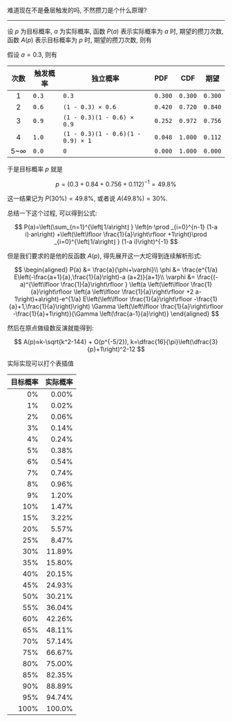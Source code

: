 难道现在不是叠层触发的吗, 不然攒刀是个什么原理?

---





设 $p$ 为目标概率, $a$ 为实际概率, 函数 $P(a)$ 表示实际概率为 $a$ 时, 期望的攒刀次数, 函数 $A(p)$ 表示目标概率为 $p$ 时, 期望的攒刀次数, 则有

假设 $a = 0.3$, 则有

| 次数  | 触发概率  | 独立概率                              | PDF     | CDF     | 期望      |
|:---:|-------|-----------------------------------|:--------|---------|---------|
|  1  | `0.3` | `0.3`                             | `0.300` | `0.300` | `0.300` |
|  2  | `0.6` | `(1 - 0.3) × 0.6`                 | `0.420` | `0.720` | `0.840` |
|  3  | `0.9` | `(1 - 0.3)(1 - 0.6) × 0.9`        | `0.252` | `0.972` | `0.756` |
|  4  | `1.0` | `(1 - 0.3)(1 - 0.6)(1 - 0.9) × 1` | `0.048` | `1.000` | `0.112` |
| 5~∞ | `0.0` | `0`                               | `0.000` | `1.000` | `0.000` |

于是目标概率 $p$ 就是

$$
p = (0.3 + 0.84 + 0.756 + 0.112)^{-1}= 49.8\%
$$

这一结果记为 $P(30\%) = 49.8\%$, 或者说 $A(49.8\%) = 30\%$.

总结一下这个过程, 可以得到公式:

$$
P(a)=\left(\sum_{n=1}^{\left⌊1/a\right⌋  } \left(n⋅\prod _{i=0}^{n-1} (1-a i)⋅an\right)
+\left(\left\lfloor \frac{1}{a}\right\rfloor +1\right)\prod _{i=0}^{\left⌊1/a\right⌋ } (1-a i)\right)^{-1}
$$

但是我们要求的是他的反函数 $A(p)$, 得先展开这一大坨得到连续解析形式:

$$
\begin{aligned}
P(a) &= \frac{a}{\phi+\varphi}\\
\phi &= \frac{e^{1/a} E\left(-\frac{a+1}{a},\frac{1}{a}\right)-a (a+2)}{a+1}\\
\varphi &= \frac{(-a)^{\left\lfloor \frac{1}{a}\right\rfloor } \left(a \left(\left\lfloor \frac{1}{a}\right\rfloor  \left(a \left\lfloor \frac{1}{a}\right\rfloor +2 a-1\right)+a\right)-e^{1/a} E\left(\left\lfloor \frac{1}{a}\right\rfloor -\frac{1}{a}+1,\frac{1}{a}\right)\right) \Gamma \left(\left\lfloor \frac{1}{a}\right\rfloor -\frac{1}{a}+1\right)}{\Gamma \left(\frac{a-1}{a}\right)}
\end{aligned}
$$

然后在原点做级数反演就能得到:

$$
A(p)≈k-\sqrt{k^2-144} + O(p^{-5/2}), k=\dfrac{16}{\pi}\left(\dfrac{3}{p}+1\right)^2-12
$$

实际实现可以打个表插值

| 目标概率 |   实际概率 |
|-----:|-------:|
|   0% |  0.00% |
|   1% |  0.02% |
|   2% |  0.06% |
|   3% |  0.14% |
|   4% |  0.24% |
|   5% |  0.38% |
|   6% |  0.54% |
|   7% |  0.74% |
|   8% |  0.96% |
|   9% |  1.20% |
|  10% |  1.47% |
|  15% |  3.22% |
|  20% |  5.57% |
|  25% |  8.47% |
|  30% | 11.89% |
|  35% | 15.80% |
|  40% | 20.15% |
|  45% | 24.93% |
|  50% | 30.21% |
|  55% | 36.04% |
|  60% | 42.26% |
|  65% | 48.11% |
|  70% | 57.14% |
|  75% | 66.67% |
|  80% | 75.00% |
|  85% | 82.35% |
|  90% | 88.89% |
|  95% | 94.74% |
| 100% | 100.0% |